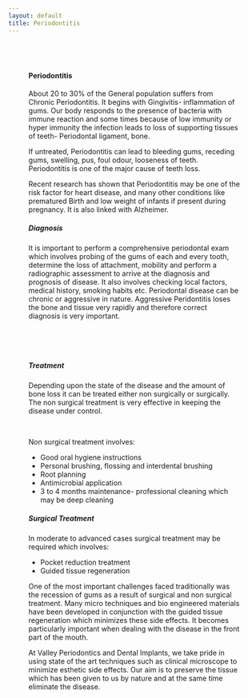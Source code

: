 ```yaml
---
layout: default
title: Periodontitis
---
```


<div class="container">
<div class="primary_color text-light featured-text no-gutters" style="url() center; padding: 8%;">

<h4>Periodontitis</h4>
<p></p>

<p>About 20 to 30% of the General population suffers from Chronic Periodontitis. It begins with Gingivitis- inflammation of gums. Our body responds to the presence of bacteria with immune reaction and some times because of low immunity or hyper immunity the infection leads to loss of supporting tissues of teeth- Periodontal ligament, bone.
</p>
<p>If untreated, Periodontitis can lead to bleeding gums, receding gums, swelling,  pus, foul odour, looseness of teeth.  Periodontitis is one of the major cause of teeth loss.
</p>
<p>Recent research has shown that Periodontitis may be one of the risk factor for heart disease, and many other conditions like prematured Birth and low weight of infants if present during pregnancy. It is also linked with Alzheimer.
</p>
<h5>Diagnosis</h5>
<p>It is important to perform a comprehensive periodontal exam which involves probing of the gums of each and every tooth, determine the loss of attachment, mobility and perform a radiographic assessment to arrive at the diagnosis and prognosis of disease. It also involves checking local factors, medical history, smoking habits etc. Periodontal disease can be chronic or aggressive in nature. Aggressive Peridontitis loses the bone and tissue very rapidly and therefore correct diagnosis is very important.
</p><p><br /> 
</p><p><br />
</p>
<h5>Treatment</h5>
<p>Depending upon the state of the disease and the amount of bone loss it can be treated either non surgically or surgically. The non surgical treatment is very effective in keeping the disease under control.
</p><p><br /> 
</p>
<p>Non surgical treatment involves:
<ul class="bullets">
<li>Good oral hygiene instructions</li>
<li>Personal brushing, flossing and interdental brushing</li>
<li>Root planning</li>
<li>Antimicrobial application</li>
<li>3 to 4 months maintenance- professional cleaning which may be deep cleaning</li></ul></p>

<h5>Surgical Treatment</h5>
<p>In moderate to advanced cases surgical treatment may be required which involves:
<ul class="bullets">
<li>Pocket reduction treatment</li>
<li>Guided tissue regeneration</li></ul></p>
<p>One of the most important challenges faced traditionally was the recession of gums as a result of surgical and non surgical treatment. Many micro techniques and bio engineered materials have been developed in conjunction with the guided tissue regeneration which minimizes these side effects. It becomes particularly important when dealing with the disease in the front part of the mouth.
</p>
<p>At Valley Periodontics and Dental Implants, we take pride in using state of the art techniques such as clinical microscope to minimize esthetic side effects. Our aim is to preserve the tissue which has been given to us by nature and at the same time eliminate the disease.
</p>